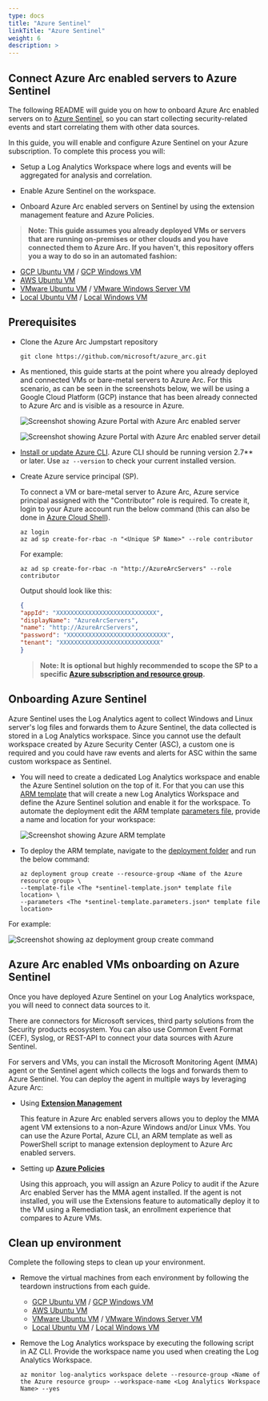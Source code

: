 ```yaml
---
type: docs
title: "Azure Sentinel"
linkTitle: "Azure Sentinel"
weight: 6
description: >
---
```


## Connect Azure Arc enabled servers to Azure Sentinel

The following README will guide you on how to onboard Azure Arc enabled servers on to [Azure Sentinel](https://docs.microsoft.com/es-es/azure/sentinel/), so you can start collecting security-related events and start correlating them with other data sources.

In this guide, you will enable and configure Azure Sentinel on your Azure subscription. To complete this process you will:

* Setup a Log Analytics Workspace where logs and events will be aggregated for analysis and correlation.

* Enable Azure Sentinel on the workspace.

* Onboard Azure Arc enabled servers on Sentinel by using the extension management feature and Azure Policies.

> **Note: This guide assumes you already deployed VMs or servers that are running on-premises or other clouds and you have connected them to Azure Arc. If you haven't, this repository offers you a way to do so in an automated fashion:**

* [GCP Ubuntu VM](../../gcp/gcp_terraform_ubuntu/) / [GCP Windows VM](../../gcp/gcp_terraform_windows)
* [AWS Ubuntu VM](../../aws/aws_terraform_ubuntu/)
* [VMware Ubuntu VM](../../vmware/vmware_terraform_ubuntu/) / [VMware Windows Server VM](../../vmware/vmware_terraform_winsrv)
* [Local Ubuntu VM](../../vagrant/local_vagrant_ubuntu/) / [Local Windows VM](../../vagrant/local_vagrant_windows)

## Prerequisites

* Clone the Azure Arc Jumpstart repository

    ```console
    git clone https://github.com/microsoft/azure_arc.git
    ```

* As mentioned, this guide starts at the point where you already deployed and connected VMs or bare-metal servers to Azure Arc. For this scenario, as can be seen in the screenshots below, we will be using a Google Cloud Platform (GCP) instance that has been already connected to Azure Arc and is visible as a resource in Azure.

    ![Screenshot showing Azure Portal with Azure Arc enabled server](./01.png)

    ![Screenshot showing Azure Portal with Azure Arc enabled server detail](./02.png)

* [Install or update Azure CLI](https://docs.microsoft.com/en-us/cli/azure/install-azure-cli?view=azure-cli-latest). Azure CLI should be running version 2.7** or later. Use ```az --version``` to check your current installed version.

* Create Azure service principal (SP).

    To connect a VM or bare-metal server to Azure Arc, Azure service principal assigned with the "Contributor" role is required. To create it, login to your Azure account run the below command (this can also be done in [Azure Cloud Shell](https://shell.azure.com/)).

    ```console
    az login
    az ad sp create-for-rbac -n "<Unique SP Name>" --role contributor
    ```

    For example:

    ```console
    az ad sp create-for-rbac -n "http://AzureArcServers" --role contributor
    ```

    Output should look like this:

    ```json
    {
    "appId": "XXXXXXXXXXXXXXXXXXXXXXXXXXXX",
    "displayName": "AzureArcServers",
    "name": "http://AzureArcServers",
    "password": "XXXXXXXXXXXXXXXXXXXXXXXXXXXX",
    "tenant": "XXXXXXXXXXXXXXXXXXXXXXXXXXXX"
    }
    ```

  > **Note: It is optional but highly recommended to scope the SP to a specific [Azure subscription and resource group](https://docs.microsoft.com/en-us/cli/azure/ad/sp?view=azure-cli-latest).**

## Onboarding Azure Sentinel

Azure Sentinel uses the Log Analytics agent to collect Windows and Linux server's log files and forwards them to Azure Sentinel, the data collected is stored in a Log Analytics workspace. Since you cannot use the default workspace created by Azure Security Center (ASC), a custom one is required and you could have raw events and alerts for ASC within the same custom workspace as Sentinel.

* You will need to create a dedicated Log Analytics workspace and enable the Azure Sentinel solution on the top of it. For that you can use this [ARM template](https://github.com/microsoft/azure_arc/blob/main/azure_arc_servers_jumpstart/azuresentinel/arm/sentinel-template.json) that will create a new Log Analytics Workspace and define the Azure Sentinel solution and enable it for the workspace. To automate the deployment edit the ARM template [parameters file](https://github.com/microsoft/azure_arc/blob/main/azure_arc_servers_jumpstart/azuresentinel/arm/sentinel-template.parameters.json), provide a name and location for your workspace:

    ![Screenshot showing Azure ARM template](./03.png)

* To deploy the ARM template, navigate to the [deployment folder](https://github.com/microsoft/azure_arc/tree/main/azure_arc_servers_jumpstart/azuresentinel/arm) and run the below command:

  ```console
  az deployment group create --resource-group <Name of the Azure resource group> \
  --template-file <The *sentinel-template.json* template file location> \
  --parameters <The *sentinel-template.parameters.json* template file location>
  ```

For example:

   ![Screenshot showing az deployment group create command](./04.png)

## Azure Arc enabled VMs onboarding on Azure Sentinel

Once you have deployed Azure Sentinel on your Log Analytics workspace, you will need to connect data sources to it.

There are connectors for Microsoft services, third party solutions from the Security products ecosystem. You can also use Common Event Format (CEF), Syslog, or REST-API to connect your data sources with Azure Sentinel.

For servers and VMs, you can install the Microsoft Monitoring Agent (MMA) agent or the Sentinel agent which collects the logs and forwards them to Azure Sentinel. You can deploy the agent in multiple ways by leveraging Azure Arc:

* Using **[Extension Management](../arc_vm_extension_mma_arm)**

    This feature in Azure Arc enabled servers allows you to deploy the MMA agent VM extensions to a non-Azure Windows and/or Linux VMs. You can use the Azure Portal, Azure CLI, an ARM template as well as PowerShell script to manage extension deployment to Azure Arc enabled servers.

* Setting up **[Azure Policies](../arc_policies_mma)**

    Using this approach, you will assign an Azure Policy to audit if the Azure Arc enabled Server has the MMA agent installed. If the agent is not installed, you will use the Extensions feature to automatically deploy it to the VM using a Remediation task, an enrollment experience that compares to Azure VMs.

## Clean up environment

Complete the following steps to clean up your environment.

* Remove the virtual machines from each environment by following the teardown instructions from each guide.

  * [GCP Ubuntu VM](../../gcp/gcp_terraform_ubuntu/) / [GCP Windows VM](../../gcp/gcp_terraform_windows)
  * [AWS Ubuntu VM](../../aws/aws_terraform_ubuntu/)
  * [VMware Ubuntu VM](../../vmware/vmware_terraform_ubuntu/) / [VMware Windows Server VM](../../vmware/vmware_terraform_winsrv)
  * [Local Ubuntu VM](../../vagrant/local_vagrant_ubuntu/) / [Local Windows VM](../../vagrant/local_vagrant_windows)

* Remove the Log Analytics workspace by executing the following script in AZ CLI. Provide the workspace name you used when creating the Log Analytics Workspace.

    ```console
    az monitor log-analytics workspace delete --resource-group <Name of the Azure resource group> --workspace-name <Log Analytics Workspace Name> --yes
    ```
